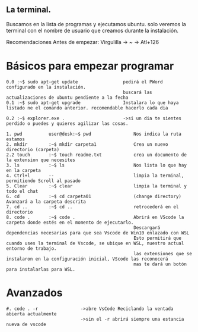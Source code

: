 ## La terminal.

Buscamos en la lista de programas y ejecutamos ubuntu. solo veremos la terminal con el nombre de usuario que creamos durante la instalación.

Recomendaciones Antes de empezar:
Virgulilla -> ~ -> Atl+126

# Básicos para empezar programar

    0.0 :~$ sudo apt-get update					pedirá el PWord configurado en la instalación.
    											buscará las actualizaciones de ubuntu pendiente a la fecha
    0.1	:~$ sudo apt-get upgrade				Instalara lo que haya listado ne el comando anterior. recomendable hacerlo cada dia

    0.2 :~$ explorer.exe .                      ->si un dia te sientes perdido o puedes y quieres agilizar las cosas.

    1. pwd      	user@desk:~$ pwd				Nos indica la ruta estamos
    2. mkdir    	:~$ mkdir carpeta1				Crea un nuevo directorio (carpeta)
    2.2 touch		:~$ touch readme.txt			crea un documento de la extension que necesites
    3. ls       	:~$ ls							Nos lista lo que hay en la carpeta
    4. Ctrl+l		--								limpia la terminal, permitiendo Scroll al pasado
    5. Clear    	:~$ clear						limpia la terminal y todo el chat
    6. cd			:~$ cd carpeta01				(change directory) Avanzará a la carpeta descrita
    7. cd ..		:~$ cd ..						retrocederá en el directorio
    8. code .       :~$ code .                      Abrirá en VScode la carpeta donde estés en el momento de ejecutarlo.
    												Descargará dependencias necesarias para que sea Vscode de Win10 enlazado con WSL
    												Esto permitirá que cuando uses la terminal de Vscode, se ubique en WSL, nuestro actual entorno de trabajo.
    												las extensiones que se instalaron en la configuración inicial, VScode las reconocerá
    												mas te dará un botón para instalarlas para WSL.

# Avanzados

    #. code . -r				->abre VsCode Reciclando la ventada abierta actualmente
    							->sin el -r abrirá siempre una estancia nueva de vscode
